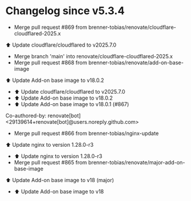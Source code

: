 # Changelog since v5.3.4
- Merge pull request #869 from brenner-tobias/renovate/cloudflare-cloudflared-2025.x

⬆️ Update cloudflare/cloudflared to v2025.7.0 
- Merge branch 'main' into renovate/cloudflare-cloudflared-2025.x 
- Merge pull request #868 from brenner-tobias/renovate/add-on-base-image

⬆️ Update Add-on base image to v18.0.2 
- ⬆️ Update cloudflare/cloudflared to v2025.7.0 
- ⬆️ Update Add-on base image to v18.0.2 
- ⬆️ Update Add-on base image to v18.0.1 (#867)

Co-authored-by: renovate[bot] <29139614+renovate[bot]@users.noreply.github.com> 
- Merge pull request #866 from brenner-tobias/nginx-update

⬆️ Update nginx to version 1.28.0-r3 
- ⬆️ Update nginx to version 1.28.0-r3 
- Merge pull request #865 from brenner-tobias/renovate/major-add-on-base-image

⬆️ Update Add-on base image to v18 (major) 
- ⬆️ Update Add-on base image to v18 
